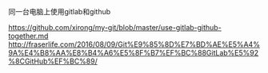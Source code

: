 同一台电脑上使用gitlab和github

https://github.com/xirong/my-git/blob/master/use-gitlab-github-together.md
http://fraserlife.com/2016/08/09/Git%E9%85%8D%E7%BD%AE%E5%A4%9A%E4%B8%AA%E8%B4%A6%E5%8F%B7%EF%BC%88GitLab%E5%92%8CGitHub%EF%BC%89/
